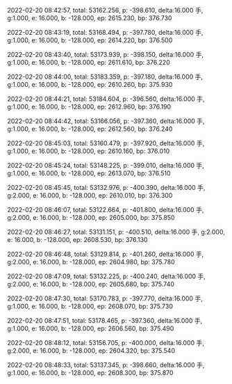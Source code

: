 2022-02-20 08:42:57, total: 53162.256, p: -398.610, delta:16.000 手, g:1.000, e: 16.000, b: -128.000, ep: 2615.230, bp: 376.730

2022-02-20 08:43:19, total: 53168.494, p: -397.780, delta:16.000 手, g:1.000, e: 16.000, b: -128.000, ep: 2614.220, bp: 376.500

2022-02-20 08:43:40, total: 53173.939, p: -398.150, delta:16.000 手, g:1.000, e: 16.000, b: -128.000, ep: 2611.610, bp: 376.220

2022-02-20 08:44:00, total: 53183.359, p: -397.180, delta:16.000 手, g:1.000, e: 16.000, b: -128.000, ep: 2610.260, bp: 375.930

2022-02-20 08:44:21, total: 53184.604, p: -396.560, delta:16.000 手, g:1.000, e: 16.000, b: -128.000, ep: 2612.960, bp: 376.190

2022-02-20 08:44:42, total: 53166.056, p: -397.360, delta:16.000 手, g:1.000, e: 16.000, b: -128.000, ep: 2612.560, bp: 376.240

2022-02-20 08:45:03, total: 53160.479, p: -397.920, delta:16.000 手, g:1.000, e: 16.000, b: -128.000, ep: 2610.160, bp: 376.010

2022-02-20 08:45:24, total: 53148.225, p: -399.010, delta:16.000 手, g:1.000, e: 16.000, b: -128.000, ep: 2613.070, bp: 376.510

2022-02-20 08:45:45, total: 53132.976, p: -400.390, delta:16.000 手, g:2.000, e: 16.000, b: -128.000, ep: 2610.010, bp: 376.300

2022-02-20 08:46:07, total: 53122.664, p: -401.800, delta:16.000 手, g:2.000, e: 16.000, b: -128.000, ep: 2605.000, bp: 375.850

2022-02-20 08:46:27, total: 53131.151, p: -400.510, delta:16.000 手, g:2.000, e: 16.000, b: -128.000, ep: 2608.530, bp: 376.130

2022-02-20 08:46:48, total: 53129.814, p: -401.260, delta:16.000 手, g:2.000, e: 16.000, b: -128.000, ep: 2604.980, bp: 375.780

2022-02-20 08:47:09, total: 53132.225, p: -400.240, delta:16.000 手, g:2.000, e: 16.000, b: -128.000, ep: 2605.680, bp: 375.740

2022-02-20 08:47:30, total: 53170.783, p: -397.770, delta:16.000 手, g:1.000, e: 16.000, b: -128.000, ep: 2608.070, bp: 375.730

2022-02-20 08:47:51, total: 53178.465, p: -397.360, delta:16.000 手, g:1.000, e: 16.000, b: -128.000, ep: 2606.560, bp: 375.490

2022-02-20 08:48:12, total: 53156.705, p: -400.000, delta:16.000 手, g:2.000, e: 16.000, b: -128.000, ep: 2604.320, bp: 375.540

2022-02-20 08:48:33, total: 53137.345, p: -398.660, delta:16.000 手, g:1.000, e: 16.000, b: -128.000, ep: 2608.300, bp: 375.870